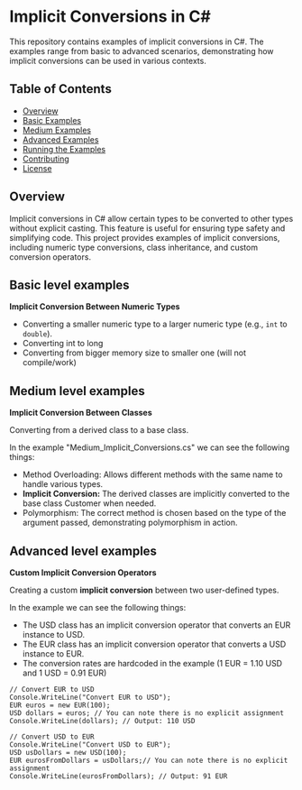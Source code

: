 # Implicit Conversions in C#

This repository contains examples of implicit conversions in C#. The examples range from basic to advanced scenarios, demonstrating how implicit conversions can be used in various contexts.

## Table of Contents

- [Overview](#overview)
- [Basic Examples](#basic-examples)
- [Medium Examples](#medium-examples)
- [Advanced Examples](#advanced-examples)
- [Running the Examples](#running-the-examples)
- [Contributing](#contributing)
- [License](#license)

## Overview

Implicit conversions in C# allow certain types to be converted to other types without explicit casting. This feature is useful for ensuring type safety and simplifying code. This project provides examples of implicit conversions, including numeric type conversions, class inheritance, and custom conversion operators.

## Basic level examples

**Implicit Conversion Between Numeric Types**

- Converting a smaller numeric type to a larger numeric type (e.g., `int` to `double`).
- Converting int to long
- Converting from bigger memory size to smaller one (will not compile/work)

## Medium level examples

**Implicit Conversion Between Classes**

Converting from a derived class to a base class.

In the example "Medium_Implicit_Conversions.cs" we can see the following things:

- Method Overloading: Allows different methods with the same name to handle various types.
- **Implicit Conversion:** The derived classes are implicitly converted to the base class Customer when needed.
- Polymorphism: The correct method is chosen based on the type of the argument passed, demonstrating polymorphism in action.

## Advanced level examples

**Custom Implicit Conversion Operators**

Creating a custom **implicit conversion** between two user-defined types.

In the example we can see the following things:

- The USD class has an implicit conversion operator that converts an EUR instance to USD.
- The EUR class has an implicit conversion operator that converts a USD instance to EUR.
- The conversion rates are hardcoded in the example (1 EUR = 1.10 USD and 1 USD = 0.91 EUR)

```
// Convert EUR to USD
Console.WriteLine("Convert EUR to USD");
EUR euros = new EUR(100);
USD dollars = euros; // You can note there is no explicit assignment
Console.WriteLine(dollars); // Output: 110 USD
```

```
// Convert USD to EUR
Console.WriteLine("Convert USD to EUR");
USD usDollars = new USD(100);
EUR eurosFromDollars = usDollars;// You can note there is no explicit assignment
Console.WriteLine(eurosFromDollars); // Output: 91 EUR
```